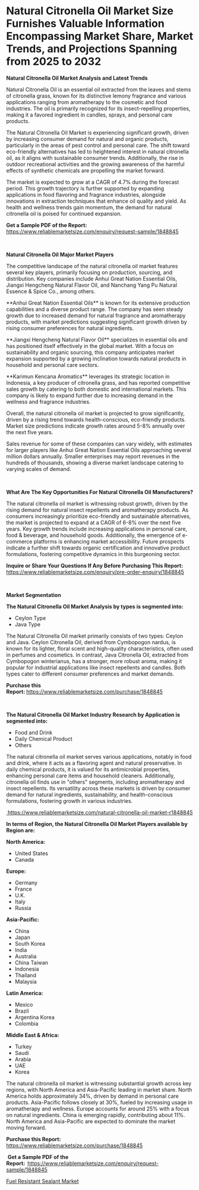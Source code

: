 <p><h1>Natural Citronella Oil Market Size Furnishes Valuable Information Encompassing Market Share, Market Trends, and Projections Spanning from 2025 to 2032</h1></p><p><strong>Natural Citronella Oil Market Analysis and Latest Trends</strong></p>
<p><p>Natural Citronella Oil is an essential oil extracted from the leaves and stems of citronella grass, known for its distinctive lemony fragrance and various applications ranging from aromatherapy to the cosmetic and food industries. The oil is primarily recognized for its insect-repelling properties, making it a favored ingredient in candles, sprays, and personal care products.</p><p>The Natural Citronella Oil Market is experiencing significant growth, driven by increasing consumer demand for natural and organic products, particularly in the areas of pest control and personal care. The shift toward eco-friendly alternatives has led to heightened interest in natural citronella oil, as it aligns with sustainable consumer trends. Additionally, the rise in outdoor recreational activities and the growing awareness of the harmful effects of synthetic chemicals are propelling the market forward.</p><p>The market is expected to grow at a CAGR of 4.7% during the forecast period. This growth trajectory is further supported by expanding applications in food flavoring and fragrance industries, alongside innovations in extraction techniques that enhance oil quality and yield. As health and wellness trends gain momentum, the demand for natural citronella oil is poised for continued expansion.</p></p>
<p><strong>Get a Sample PDF of the Report:&nbsp;</strong> <a href="https://www.reliablemarketsize.com/enquiry/request-sample/1848845?utm_campaign=3365&utm_medium=2&utm_source=Github&utm_content=ia&utm_term=02042025&utm_id=natural-citronella-oil">https://www.reliablemarketsize.com/enquiry/request-sample/1848845</a></p>
<p>&nbsp;</p>
<p><strong>Natural Citronella Oil Major Market Players</strong></p>
<p><p>The competitive landscape of the natural citronella oil market features several key players, primarily focusing on production, sourcing, and distribution. Key companies include Anhui Great Nation Essential Oils, Jiangxi Hengcheng Natural Flavor Oil, and Nanchang Yang Pu Natural Essence & Spice Co., among others.</p><p>**Anhui Great Nation Essential Oils** is known for its extensive production capabilities and a diverse product range. The company has seen steady growth due to increased demand for natural fragrance and aromatherapy products, with market predictions suggesting significant growth driven by rising consumer preferences for natural ingredients.</p><p>**Jiangxi Hengcheng Natural Flavor Oil** specializes in essential oils and has positioned itself effectively in the global market. With a focus on sustainability and organic sourcing, this company anticipates market expansion supported by a growing inclination towards natural products in household and personal care sectors.</p><p>**Karimun Kencana Aromatics** leverages its strategic location in Indonesia, a key producer of citronella grass, and has reported competitive sales growth by catering to both domestic and international markets. This company is likely to expand further due to increasing demand in the wellness and fragrance industries.</p><p>Overall, the natural citronella oil market is projected to grow significantly, driven by a rising trend towards health-conscious, eco-friendly products. Market size predictions indicate growth rates around 5-8% annually over the next five years. </p><p>Sales revenue for some of these companies can vary widely, with estimates for larger players like Anhui Great Nation Essential Oils approaching several million dollars annually. Smaller enterprises may report revenues in the hundreds of thousands, showing a diverse market landscape catering to varying scales of demand.</p></p>
<p>&nbsp;</p>
<p><strong>What Are The Key Opportunities For Natural Citronella Oil Manufacturers?</strong></p>
<p><p>The natural citronella oil market is witnessing robust growth, driven by the rising demand for natural insect repellents and aromatherapy products. As consumers increasingly prioritize eco-friendly and sustainable alternatives, the market is projected to expand at a CAGR of 6-8% over the next five years. Key growth trends include increasing applications in personal care, food & beverage, and household goods. Additionally, the emergence of e-commerce platforms is enhancing market accessibility. Future prospects indicate a further shift towards organic certification and innovative product formulations, fostering competitive dynamics in this burgeoning sector.</p></p>
<p><strong>Inquire or Share Your Questions If Any Before Purchasing This Report:</strong> <a href="https://www.reliablemarketsize.com/enquiry/pre-order-enquiry/1848845?utm_campaign=3365&utm_medium=2&utm_source=Github&utm_content=ia&utm_term=02042025&utm_id=natural-citronella-oil">https://www.reliablemarketsize.com/enquiry/pre-order-enquiry/1848845</a></p>
<p>&nbsp;</p>
<p><strong>Market Segmentation</strong></p>
<p><strong>The Natural Citronella Oil Market Analysis by types is segmented into:</strong></p>
<p><ul><li>Ceylon Type</li><li>Java Type</li></ul></p>
<p><p>The Natural Citronella Oil market primarily consists of two types: Ceylon and Java. Ceylon Citronella Oil, derived from Cymbopogon nardus, is known for its lighter, floral scent and high-quality characteristics, often used in perfumes and cosmetics. In contrast, Java Citronella Oil, extracted from Cymbopogon winterianus, has a stronger, more robust aroma, making it popular for industrial applications like insect repellents and candles. Both types cater to different consumer preferences and market demands.</p></p>
<p><strong>Purchase this Report:&nbsp;</strong><a href="https://www.reliablemarketsize.com/purchase/1848845?utm_campaign=3365&utm_medium=2&utm_source=Github&utm_content=ia&utm_term=02042025&utm_id=natural-citronella-oil">https://www.reliablemarketsize.com/purchase/1848845</a></p>
<p>&nbsp;</p>
<p><strong>The Natural Citronella Oil Market Industry Research by Application is segmented into:</strong></p>
<p><ul><li>Food and Drink</li><li>Daily Chemical Product</li><li>Others</li></ul></p>
<p><p>The natural citronella oil market serves various applications, notably in food and drink, where it acts as a flavoring agent and natural preservative. In daily chemical products, it is valued for its antimicrobial properties, enhancing personal care items and household cleaners. Additionally, citronella oil finds use in "others" segments, including aromatherapy and insect repellents. Its versatility across these markets is driven by consumer demand for natural ingredients, sustainability, and health-conscious formulations, fostering growth in various industries.</p></p>
<p><a href="https://www.reliablemarketsize.com/natural-citronella-oil-market-r1848845?utm_campaign=3365&utm_medium=2&utm_source=Github&utm_content=ia&utm_term=02042025&utm_id=natural-citronella-oil">&nbsp;https://www.reliablemarketsize.com/natural-citronella-oil-market-r1848845</a></p>
<p><strong>In terms of Region, the Natural Citronella Oil Market Players available by Region are:</strong></p>
<p>
    <p> <strong> North America: </strong>
        <ul>
            <li>United States</li>
            <li>Canada</li>
        </ul>
        </p> 
    <p> <strong> Europe: </strong>
        <ul>
            <li>Germany</li>
            <li>France</li>
            <li>U.K.</li>
            <li>Italy</li>
            <li>Russia</li>
        </ul>
        </p> 
    <p> <strong> Asia-Pacific: </strong>
        <ul>
            <li>China</li>
            <li>Japan</li>
            <li>South Korea</li>
            <li>India</li>
            <li>Australia</li>
            <li>China Taiwan</li>
            <li>Indonesia</li>
            <li>Thailand</li>
            <li>Malaysia</li>
        </ul>
        </p> 
    <p> <strong> Latin America: </strong>
        <ul>
            <li>Mexico</li>
            <li>Brazil</li>
            <li>Argentina Korea</li>
            <li>Colombia</li>
        </ul>
        </p> 
    <p> <strong> Middle East & Africa: </strong>
        <ul>
            <li>Turkey</li>
            <li>Saudi</li>
            <li>Arabia</li>
            <li>UAE</li>
            <li>Korea</li>
        </ul>
    </p>
    </p>
<p><p>The natural citronella oil market is witnessing substantial growth across key regions, with North America and Asia-Pacific leading in market share. North America holds approximately 34%, driven by demand in personal care products. Asia-Pacific follows closely at 30%, fueled by increasing usage in aromatherapy and wellness. Europe accounts for around 25% with a focus on natural ingredients. China is emerging rapidly, contributing about 11%. North America and Asia-Pacific are expected to dominate the market moving forward.</p></p>
<p><strong>Purchase this Report: </strong><a href="https://www.reliablemarketsize.com/purchase/1848845?utm_campaign=3365&utm_medium=2&utm_source=Github&utm_content=ia&utm_term=02042025&utm_id=natural-citronella-oil">https://www.reliablemarketsize.com/purchase/1848845</a></p>
<p>&nbsp;<strong>Get a Sample PDF of the Report:&nbsp;&nbsp;</strong><a href="https://www.reliablemarketsize.com/enquiry/request-sample/1848845?utm_campaign=3365&utm_medium=2&utm_source=Github&utm_content=ia&utm_term=02042025&utm_id=natural-citronella-oil">https://www.reliablemarketsize.com/enquiry/request-sample/1848845</a></p>
<p><strong></strong></p>
<p><p><a href="https://github.com/wyettillesr4/Market-Research-Report-List-1/blob/main/fuel-resistant-sealant-market.md?utm_campaign=3365&utm_medium=2&utm_source=Github&utm_content=ia&utm_term=02042025&utm_id=natural-citronella-oil">Fuel Resistant Sealant Market</a></p></p>